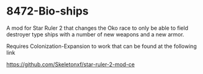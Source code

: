 # 8472-Bio-ships


A mod for Star Ruler 2 that changes the Oko race to only be able to field destroyer type ships with a number of new weapons and a new armor. 

Requires Colonization-Expansion to work that can be found at the following link

 https://github.com/Skeletonxf/star-ruler-2-mod-ce
